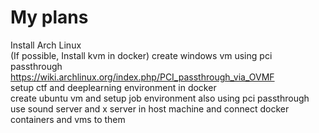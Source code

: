 # My plans
Install Arch Linux  
(If possible, Install kvm in docker)
create windows vm using pci passthrough  
https://wiki.archlinux.org/index.php/PCI_passthrough_via_OVMF  
setup ctf and deeplearning environment in docker  
create ubuntu vm and setup job environment also using pci passthrough  
use sound server and x server in host machine and connect docker containers and vms to them  
